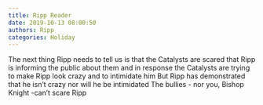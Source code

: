 ```yaml
---
title: Ripp Reader
date: 2019-10-13 08:00:50
authors: Ripp
categories: Holiday
---
```


 The next thing Ripp needs to tell us is that the Catalysts are scared that Ripp is informing the public about them and in response the Catalysts are trying to make Ripp look crazy and to intimidate him
But Ripp has demonstrated that he isn’t crazy nor will he be intimidated
The bullies - nor you, Bishop Knight -can’t scare Ripp